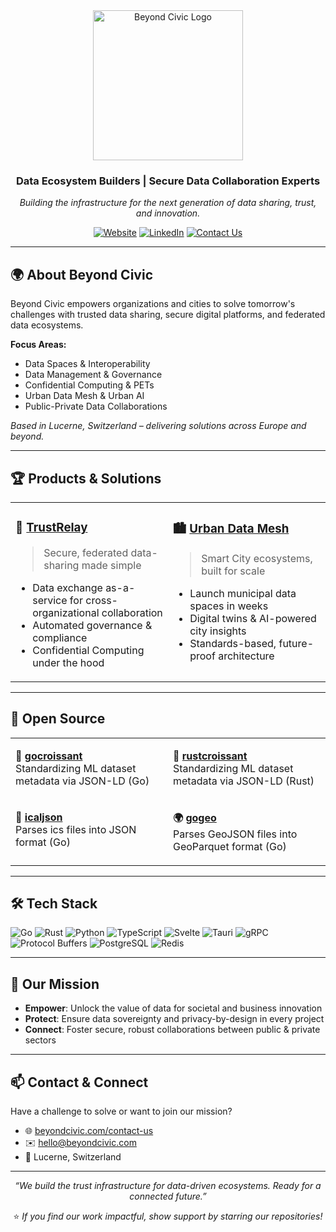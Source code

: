 <div align="center">

<img src="https://beyondcivic.com/logo_beyondcivic_no_margin.svg" width="240" alt="Beyond Civic Logo" />

### Data Ecosystem Builders | Secure Data Collaboration Experts

_Building the infrastructure for the next generation of data sharing, trust, and innovation._

[![Website](https://img.shields.io/badge/Website-beyondcivic.com-000?style=for-the-badge&logo=About.me&logoColor=white)](https://beyondcivic.com)
[![LinkedIn](https://img.shields.io/badge/LinkedIn-0077B5?style=for-the-badge&logo=linkedin&logoColor=white)](https://linkedin.com/company/beyondcivic)
[![Contact Us](https://img.shields.io/badge/Contact-Email-D14836?style=for-the-badge&logo=gmail&logoColor=white)](mailto:hello@beyondcivic.com)

</div>

---

## 🌍 About Beyond Civic

Beyond Civic empowers organizations and cities to solve tomorrow's challenges with trusted data sharing, secure digital platforms, and federated data ecosystems.

**Focus Areas:**
- Data Spaces & Interoperability
- Data Management & Governance
- Confidential Computing & PETs
- Urban Data Mesh & Urban AI
- Public-Private Data Collaborations

_Based in Lucerne, Switzerland – delivering solutions across Europe and beyond._

---

## 🏆 Products & Solutions

<table>
<tr>
<td width="50%" valign="top">

### 🔗 [TrustRelay](https://beyondcivic.com/en/trustrelay)

> Secure, federated data-sharing made simple

- Data exchange as-a-service for cross-organizational collaboration
- Automated governance & compliance
- Confidential Computing under the hood

</td>
<td width="50%" valign="top">

### 🏙️ [Urban Data Mesh](https://beyondcivic.com/en/solutions/urban-data-mesh)

> Smart City ecosystems, built for scale

- Launch municipal data spaces in weeks
- Digital twins & AI-powered city insights
- Standards-based, future-proof architecture

</td>
</tr>
</table>

---

## 🌟 Open Source

<table>
<tr>
<td width="50%" valign="top">

**🐹 [gocroissant](https://github.com/beyondcivic/gocroissant)**  
Standardizing ML dataset metadata via JSON-LD (Go)

</td>
<td width="50%" valign="top">

**🦀 [rustcroissant](https://github.com/beyondcivic/rustcroissant)**  
Standardizing ML dataset metadata via JSON-LD (Rust)

</td>
</tr>
<tr>
  <tr>
<td width="50%" valign="top">

**📅 [icaljson](https://github.com/beyondcivic/icaljson)**  
Parses ics files into JSON format (Go)

</td>
<td width="50%" valign="top">

**🌍 [gogeo](https://github.com/beyondcivic/gogeo)**  
Parses GeoJSON files into GeoParquet format (Go)

</td>
</tr>
</table>

---

## 🛠️ Tech Stack

![Go](https://img.shields.io/badge/Go-00ADD8?style=for-the-badge&logo=go&logoColor=white)
![Rust](https://img.shields.io/badge/Rust-000?style=for-the-badge&logo=rust&logoColor=white)
![Python](https://img.shields.io/badge/Python-3776AB?style=for-the-badge&logo=python&logoColor=white)
![TypeScript](https://img.shields.io/badge/TypeScript-007ACC?style=for-the-badge&logo=typescript&logoColor=white)
![Svelte](https://img.shields.io/badge/Svelte-FF3E00?style=for-the-badge&logo=svelte&logoColor=white)
![Tauri](https://img.shields.io/badge/Tauri-24C8DB?style=for-the-badge&logo=tauri&logoColor=white)
![gRPC](https://img.shields.io/badge/gRPC-4285F4?style=for-the-badge&logo=grpc&logoColor=white)
![Protocol Buffers](https://img.shields.io/badge/Protobuf-4285F4?style=for-the-badge&logo=google&logoColor=white)
![PostgreSQL](https://img.shields.io/badge/PostgreSQL-316192?style=for-the-badge&logo=postgresql&logoColor=white)
![Redis](https://img.shields.io/badge/Redis-DC382D?style=for-the-badge&logo=redis&logoColor=white)

---

## 🎯 Our Mission

- **Empower**: Unlock the value of data for societal and business innovation
- **Protect**: Ensure data sovereignty and privacy-by-design in every project
- **Connect**: Foster secure, robust collaborations between public & private sectors

---

## 📫 Contact & Connect

Have a challenge to solve or want to join our mission?

- 🌐 [beyondcivic.com/contact-us](https://beyondcivic.com/en/contact-us)
- ✉️ hello@beyondcivic.com
- 📍 Lucerne, Switzerland

---

<div align="center">

_“We build the trust infrastructure for data-driven ecosystems. Ready for a connected future.”_

⭐️ _If you find our work impactful, show support by starring our repositories!_

</div>
